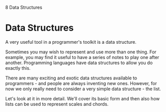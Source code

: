 8 Data Structures

# Data Structures

A very useful tool in a programmer's toolkit is a data structure.

Sometimes you may wish to represent and use more than one thing. For
example, you may find it useful to have a series of notes to play one
after another. Programming languages have data structures to allow you
do exactly this.

There are many exciting and exotic data structures available to
programmers - and people are always inventing new ones. However, for now
we only really need to consider a very simple data structure - the list.

Let's look at it in more detail. We'll cover its basic form and then
also how lists can be used to represent scales and chords.
